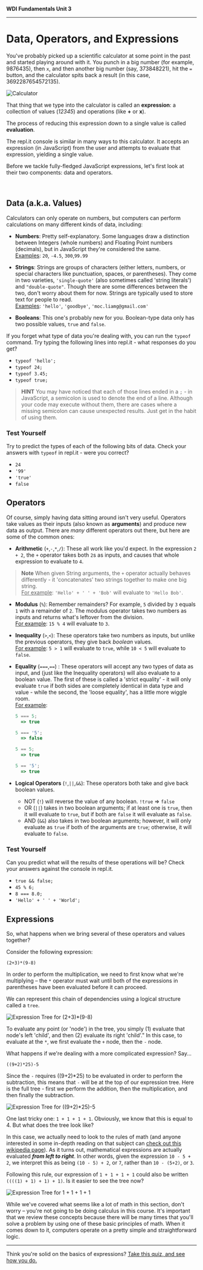 **WDI Fundamentals Unit 3**

---

# Data, Operators, and Expressions

You've probably picked up a scientific calculator at some point in the past and started playing around with it. You punch in a big number (for example, 9876435), then `x`, and then another big number (say, 373848221), hit the `=` button, and the calculator spits back a result (in this case, 3692287654572135).

![Calculator](../assets/chapter3/calculator.png)

That thing that we type into the calculator is called an **expression**: a collection of values (*12345*) and operations (like **+** or **x**).

The process of reducing this expression down to a single value is called **evaluation**.

The repl.it console is similar in many ways to this calculator. It accepts an expression (in JavaScript) from the user and attempts to evaluate that expression, yielding a single value.

Before we tackle fully-fledged JavaScript expressions, let's first look at their two components: data and operators.

<br>

## Data (a.k.a. Values)
Calculators can only operate on numbers, but computers can perform calculations on many different kinds of data, including:

* **Numbers**: Pretty self-explanatory. Some languages draw a distinction between Integers (whole numbers) and Floating Point numbers (decimals), but in JavaScript they're considered the same. <br>
<u>Examples</u>: `20`, `-4.5`, `300`,`99.99`

* **Strings**: Strings are groups of characters (either letters, numbers, or special characters like punctuation, spaces, or parentheses). They come in two varieties, `'single-quote'` (also sometimes called 'string literals') and `"double-quote"`. Though there are some differences between the two, don't worry about them for now. Strings are typically used to store text for people to read. <br> <u>Examples</u>: `'hello'`, `'goodbye'`, `'moc.liamg@gmail.com'`

* **Booleans**: This one's probably new for you. Boolean-type data only has two possible values, `true` and `false`.

If you forget what type of data you're dealing with, you can run the `typeof` command. Try typing the following lines into repl.it - what responses do you get?

* `typeof 'hello';`
* `typeof 24;`
* `typeof 3.45;`
* `typeof true;`

> **HINT**  You may have noticed that each of those lines ended in a `;` - in JavaScript, a semicolon is used to denote the end of a line. Although your code may execute without them, there are cases where a missing semicolon can cause unexpected results. Just get in the habit of using them.

### Test Yourself
Try to predict the types of each of the following bits of data. Check your answers with `typeof` in repl.it - were you correct?

* `24`
* `'99'`
* `'true'`
* `false`


## Operators
Of course, simply having data sitting around isn't very useful. Operators take values as their inputs (also known as **arguments**) and produce new data as output. There are *many* different operators out there, but here are some of the common ones:

* **Arithmetic** (`+`,`-`,`*`,`/`): These all work like you'd expect. In the expression `2 + 2`, the `+` operator takes both `2`s as inputs, and causes that whole expression to evaluate to `4`.

>**Note** When given String arguments, the `+` operator actually behaves differently - it 'concatenates' two strings together to make one big string.
<br><u>For example</u>: `'Hello' + ' ' + 'Bob'` will evaluate to `'Hello Bob'`.

* **Modulus** (`%`): Remember remainders? For example, `5` divided by `3` equals `1` with a remainder of `2`. The modulus operator takes two numbers as inputs and returns what's leftover from the division.
<br><u>For example</u>: `15 % 4` will evaluate to `3`.

* **Inequality** (`>`,`<`): These operators take two numbers as inputs, but unlike the previous operators, they give back *boolean* values.
<br><u>For example</u>: `5 > 1` will evaluate to `true`, while `10 < 5` will evaluate to `false`.

* **Equality** (`===`,`==`) : These operators will accept any two types of data as input, and (just like the Inequality operators) will also evaluate to a boolean value. The first of these is called a 'strict equality' - it will only evaluate `true` if both sides are completely identical in data type and value - while the second, the 'loose equality', has a little more wiggle room.
<br><u>For example</u>:

    ```javascript
    5 === 5;
      => true

    5 === '5';
      => false

    5 == 5;
      => true

    5 == '5';
      => true
    ```

* **Logical Operators** (`!`,`||`,`&&`): These operators both take and give back boolean values.
    * NOT (`!`) will reverse the value of any boolean.
        `!true` => `false`
    * OR  (`||`) takes in two boolean arguments; if at least one is `true`, then it will evaluate to `true`, but if both are `false` it will evaluate as `false`.
    * AND (`&&`) also takes in two boolean arguments; however, it will only evaluate as `true` if both of the arguments are `true`; otherwise, it will evaluate to `false`.

### Test Yourself
Can you predict what will the results of these operations will be? Check your answers against the console in repl.it.
* `true && false;`
* `45 % 6;`
* `8 === 8.0;`
* `'Hello' + ' ' + 'World';`

## Expressions
So, what happens when we bring several of these operators and values together?

Consider the following expression:

`(2+3)*(9-8)`

In order to perform the multiplication, we need to first know what we're multiplying – the `*` operator must wait until both of the expressions in parentheses have been evaluated before it can proceed.

We can represent this chain of dependencies using a logical structure called a `tree`.

![Expression Tree for (2+3)*(9-8)](../assets/chapter3/tree1.png)
<br>

To evaluate any point (or 'node') in the tree, you simply (1) evaluate that node's left 'child', and then (2) evaluate its right 'child'." In this case, to evaluate at the `*`, we first evaluate the `+` node, then the `-` node.

What happens if we're dealing with a more complicated expression? Say...

`((9+2)*25)-5`

Since the `-` requires ((9+2)*25) to be evaluated in order to perform the subtraction, this means that `-` will be at the top of our expression tree. Here is the full tree - first we perform the addition, then the multiplication, and then finally the subtraction.

![Expression Tree for ((9+2)*25)-5](../assets/chapter3/tree2.png)
<br>

One last tricky one: `1 + 1 + 1 + 1`. Obviously, we know that this is equal to 4. But what does the tree look like?

In this case, we actually need to look to the rules of math (and anyone interested in some in-depth reading on that subject can [check out this wikipedia page](http://en.wikipedia.org/wiki/Operator_associativity)). As it turns out, mathematical expressions are actually evaluated ***from left to right***. In other words, given the expression `10 - 5 + 2`, we interpret this as being `(10 - 5) + 2`, or `7`, rather than `10 - (5+2)`, or `3`.

Following this rule, our expression of `1 + 1 + 1 + 1` could also be written `((((1) + 1) + 1) + 1)`. Is it easier to see the tree now?

![Expression Tree for 1 + 1 + 1 + 1](../assets/chapter3/tree3.png)
<br>

While we've covered what seems like a lot of math in this section, don't worry – you're not going to be doing calculus in this course. It's important that we review these concepts because there will be many times that you'll solve a problem by using one of these basic principles of math. When it comes down to it, computers operate on a pretty simple and straightforward logic.

---
Think you're solid on the basics of expressions? [Take this quiz, and see how you do.](03_quiz.md)
